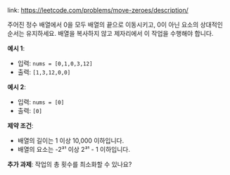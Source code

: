 link: https://leetcode.com/problems/move-zeroes/description/



주어진 정수 배열에서 0을 모두 배열의 끝으로 이동시키고, 0이 아닌 요소의 상대적인 순서는 유지하세요. 배열을 복사하지 않고 제자리에서 이 작업을 수행해야 합니다.

**예시 1**:
- 입력: `nums = [0,1,0,3,12]`
- 출력: `[1,3,12,0,0]`

**예시 2**:
- 입력: `nums = [0]`
- 출력: `[0]`

**제약 조건**:
- 배열의 길이는 1 이상 10,000 이하입니다.
- 배열의 요소는 -2³¹ 이상 2³¹ - 1 이하입니다.

**추가 과제**: 작업의 총 횟수를 최소화할 수 있나요?
